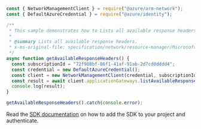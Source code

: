 ```javascript
const { NetworkManagementClient } = require("@azure/arm-network");
const { DefaultAzureCredential } = require("@azure/identity");

/**
 * This sample demonstrates how to Lists all available response headers.
 *
 * @summary Lists all available response headers.
 * x-ms-original-file: specification/network/resource-manager/Microsoft.Network/stable/2021-05-01/examples/ApplicationGatewayAvailableResponseHeadersGet.json
 */
async function getAvailableResponseHeaders() {
  const subscriptionId = "72f988bf-86f1-41af-91ab-2d7cd0dddd4";
  const credential = new DefaultAzureCredential();
  const client = new NetworkManagementClient(credential, subscriptionId);
  const result = await client.applicationGateways.listAvailableResponseHeaders();
  console.log(result);
}

getAvailableResponseHeaders().catch(console.error);
```

Read the [SDK documentation](https://github.com/Azure/azure-sdk-for-js/blob/%40azure%2Farm-network_27.0.0/sdk/network/arm-network/README.md) on how to add the SDK to your project and authenticate.
